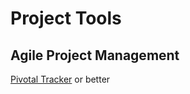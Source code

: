 Project Tools
=============

Agile Project Management
------------------------
[Pivotal Tracker](http://www.pivotaltracker.com/) or better

